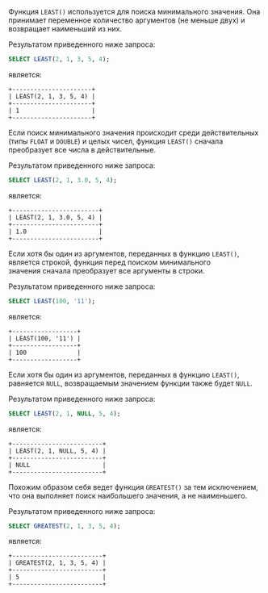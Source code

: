 

Функция `LEAST()` используется для поиска минимального значения. Она принимает переменное количество аргументов (не меньше двух) и возвращает наименьший из них.

Результатом приведенного ниже запроса:

```sql
SELECT LEAST(2, 1, 3, 5, 4);
```

является:

```no-highlight
+----------------------+
| LEAST(2, 1, 3, 5, 4) |
+----------------------+
| 1                    |
+----------------------+
```

Если поиск минимального значения происходит среди действительных (типы `FLOAT` и `DOUBLE`) и целых чисел, функция `LEAST()` сначала преобразует все числа в действительные.

Результатом приведенного ниже запроса:

```sql
SELECT LEAST(2, 1, 3.0, 5, 4);
```

является:

```no-highlight
+------------------------+
| LEAST(2, 1, 3.0, 5, 4) |
+------------------------+
| 1.0                    |
+------------------------+
```

Если хотя бы один из аргументов, переданных в функцию `LEAST()`, является строкой, функция перед поиском минимального значения сначала преобразует все аргументы в строки.

Результатом приведенного ниже запроса:

```sql
SELECT LEAST(100, '11');
```

является:

```no-highlight
+------------------+
| LEAST(100, '11') |
+------------------+
| 100              |
+------------------+
```

Если хотя бы один из аргументов, переданных в функцию `LEAST()`, равняется `NULL`, возвращаемым значением функции также будет `NULL`.

Результатом приведенного ниже запроса:

```sql
SELECT LEAST(2, 1, NULL, 5, 4);
```

является:

```no-highlight
+-------------------------+
| LEAST(2, 1, NULL, 5, 4) |
+-------------------------+
| NULL                    |
+-------------------------+
```

Похожим образом себя ведет функция `GREATEST()` за тем исключением, что она выполняет поиск наибольшего значения, а не наименьшего.

Результатом приведенного ниже запроса:

```sql
SELECT GREATEST(2, 1, 3, 5, 4);
```

является:

```no-highlight
+-------------------------+
| GREATEST(2, 1, 3, 5, 4) |
+-------------------------+
| 5                       |
+-------------------------+
```